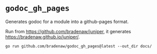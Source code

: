 # `godoc_gh_pages`

Generates godoc for a module into a github-pages format.

Run from https://github.com/bradenaw/juniper, it generates https://bradenaw.github.io/juniper/.

```
go run github.com/bradenaw/godoc_gh_pages@latest --out_dir docs/
```
